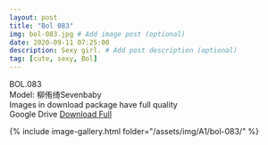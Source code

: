 ```yaml
---
layout: post
title: "Bol 083"
img: bol-083.jpg # Add image post (optional)
date: 2020-09-11 07:25:00
description: Sexy girl. # Add post description (optional)
tag: [cute, sexy, Bol]
---
```

BOL.083  
Model: 柳侑绮Sevenbaby                                                 
Images in download package have full quality                    
Google Drive [Download Full](http://gestyy.com/eelYZt)

{% include image-gallery.html folder="/assets/img/A1/bol-083/" %}
